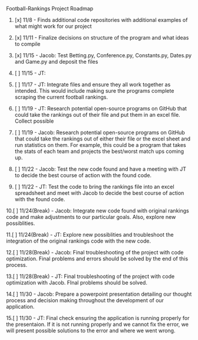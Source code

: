 
Football-Rankings Project Roadmap 



1. [x] 11/8 - Finds additional code repositories with additional examples of what might work for our project

2. [x] 11/11 - Finalize decisions on structure of the program and what ideas to compile 

3. [x] 11/15 - Jacob: Test Betting.py, Conference.py, Constants.py, Dates.py and Game.py and deposit the files

4. [ ] 11/15 - JT: 

5. [ ] 11/17 - JT: Integrate files and ensure they all work together as intended. This would include making sure the programs complete 
scraping the current football rankings. 

6. [ ] 11/19 - JT: Research potential open-source programs on GitHub that could take the rankings out of their file and put them in an excel file. Collect possible 

7. [ ] 11/19 - Jacob: Research potential open-source programs on GitHub that could take the rankings out of either their file or the excel sheet and run statistics on them. For example, this could be a program that takes the stats of each team and projects the best/worst match ups coming up. 

8. [ ] 11/22 - Jacob: Test the new code found and have a meeting with JT to decide the best course of action with the found code. 

9. [ ] 11/22 - JT: Test the code to bring the rankings file into an excel spreadsheet and meet with Jacob to decide the best course of action with the found code. 

10.[ ] 11/24(Break) - Jacob: Integrate new code found with original rankings code and make adjustments to our particular goals. Also, explore new possiblities.  

11.[ ] 11/24(Break) - JT: Explore new possiblities and troubleshoot the integration of the original rankings code with the new code. 

12.[ ] 11/28(Break) - Jacob: Final troubleshooting of the project with code optimization. Final problems and errors should be solved by the end of this process. 

13.[ ] 11/28(Break) - JT: Final troubleshooting of the project with code optimization with Jacob. FInal problems should be solved.

14.[ ] 11/30 - Jacob: Prepare a powerpoint presentation detailing our thought process and decision making throughout the development of our application. 

15.[ ] 11/30 - JT: Final check ensuring the application is running properly for the presentaion. If it is not running properly and we cannot fix the error, we will present possible solutions to the error and where we went wrong. 
